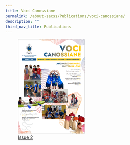 ```yaml
---
title: Voci Canossiane
permalink: /about-sacss/Publications/voci-canossiane/
description: ""
third_nav_title: Publications
---
```



<figure>
	<a href="https://stanthonyscanossiansec.moe.edu.sg/wp-content/uploads/2022/02/Voci-Issue-1_Final-High-res.pdf"> <img src="/images/About%20us/Voci_Issue2_Image.png" style="width:50%"></a>
<figcaption> 
	<a href="https://stanthonyscanossiansec.moe.edu.sg/wp-content/uploads/2022/02/Voci-Issue-1_Final-High-res.pdf"> Issue 2 </a>
	</figcaption>
</figure>
